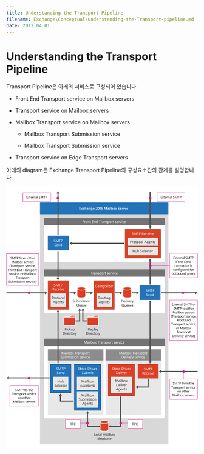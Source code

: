 ```yaml
---
title: Understanding the Transport Pipeline
filename: Exchange\Conceptual\Understanding-the-Transport-pipeline.md
date: 2012.04.01
---
```


# Understanding the Transport Pipeline

Transport Pipeline은 아래의 서비스로 구성되어 있습니다.

- Front End Transport service on Mailbox servers

- Transport service on Mailbox servers

- Mailbox Transport service on Mailbox servers

    - Mailbox Transport Submission service

    - Mailbox Transport Submission service

- Transport service on Edge Transport servers

아래의 diagram은 Exchange Transport Pipeline의 구성요소간의 관계를 설명합니다.

![Transport Pipeline Overview](https://github.com/kj-park/Tech/blob/main/Exchange/.media/transport-pipeline-overview.png?raw=true)
